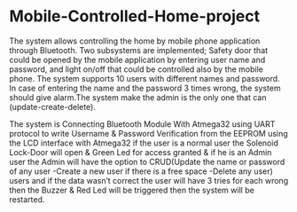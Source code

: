 # Mobile-Controlled-Home-project
The system allows controlling the home by mobile phone application through Bluetooth. Two subsystems are implemented; Safety door that could be opened by   the mobile application by entering user name and password, and light on/off that could be controlled also by the mobile phone. The system supports 10 users with different names and   password. In case of entering the name and the password 3 times wrong, the system should give alarm.The system make the admin is the only one that can (update-create-delete).

The system is Connecting Bluetooth Module With Atmega32 using UART protocol to write Username & Password Verification from the EEPROM using the LCD interface with 
Atmega32 if the user is a normal user the Solenoid Lock-Door will open & Green Led for access granted & if he is an Admin user the Admin will have the option to CRUD(Update the name or password of any user  -Create a new user if there is a free space  -Delete any user) users and if the data wasn’t correct the user will have 3 tries for each wrong then the Buzzer & Red Led will be triggered then the system will be restarted.

